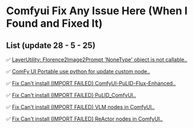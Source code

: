 # Comfyui Fix Any Issue Here (When I Found and Fixed It)

## List (update 28 - 5 - 25)

✅ [LayerUtility: Florence2Image2Prompt 'NoneType' object is not callable..](issue/LayerUtility%3A%20Florence2Image2Prompt%20'NoneType'%20object%20is%20not%20callable.md)

✅ [ComFy UI Portable use python for update custom node..](issue/ComFy%20UI%20Portable%20use%20python%20for%20update%20custom%20node.md)

✅ [Fix Can't install (IMPORT FAILED) ComfyUI-PuLID-Flux-Enhanced..](issue/Fix%20Can't%20install%20(IMPORT%20FAILED)%20ComfyUI-PuLID-Flux-Enhanced.md)

✅ [Fix Can't install (IMPORT FAILED) PuLID_ComfyUI..](issue/Fix%20Can't%20install%20(IMPORT%20FAILED)%20PuLID_ComfyUI.md)

✅ [Fix Can't install (IMPORT FAILED) VLM nodes in ComfyUI..](issue/Fix%20Can't%20install%20(IMPORT%20FAILED)%20VLM%20nodes%20in%20ComfyUI.md)

✅ [Fix Can't install (IMPORT FAILED) ReActor nodes in ComfyUI..](issue/Fix%20Can't%20install%20(IMPORT%20FAILED)%20ReActor%20nodes%20in%20ComfyUI.md)


